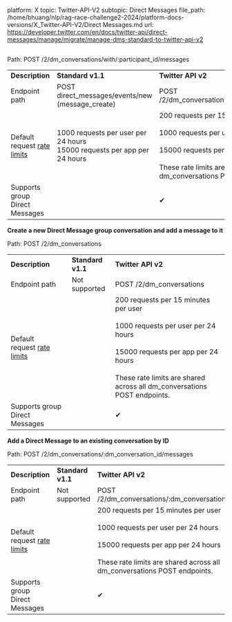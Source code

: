 platform: X
topic: Twitter-API-V2
subtopic: Direct Messages
file_path: /home/bhuang/nlp/rag-race-challenge2-2024/platform-docs-versions/X_Twitter-API-V2/Direct Messages.md
url: https://developer.twitter.com/en/docs/twitter-api/direct-messages/manage/migrate/manage-dms-standard-to-twitter-api-v2


## 

Path: POST /2/dm\_conversations/with/:participant\_id/messages

|     |     |     |
| --- | --- | --- |
| **Description** | **Standard v1.1** | **Twitter API v2** |
| Endpoint path | POST direct\_messages/events/new (message\_create) | POST /2/dm\_conversations/with/:participant\_id/messages |
| Default request [rate limits](https://developer.twitter.com/en/docs/twitter-api/rate-limits) | 1000 requests per user per 24 hours  <br>15000 requests per app per 24 hours | 200 requests per 15 minutes per user<br><br>1000 requests per user per 24 hours<br><br>15000 requests per app per 24 hours<br><br>These rate limits are shared across all dm\_conversations POST endpoints. |
| Supports group Direct Messages |     | ✔   |

**Create a new Direct Message group conversation and add a message to it**  

Path: POST /2/dm\_conversations

|     |     |     |
| --- | --- | --- |
| **Description** | **Standard v1.1** | **Twitter API v2** |
| Endpoint path | Not supported | POST /2/dm\_conversations |
| Default request [rate limits](https://developer.twitter.com/en/docs/twitter-api/rate-limits) |     | 200 requests per 15 minutes per user<br><br>1000 requests per user per 24 hours<br><br>15000 requests per app per 24 hours<br><br>These rate limits are shared across all dm\_conversations POST endpoints. |
| Supports group Direct Messages |     | ✔   |

**Add a Direct Message to an existing conversation by ID**  

Path: POST /2/dm\_conversations/:dm\_conversation\_id/messages

|     |     |     |
| --- | --- | --- |
| **Description** | **Standard v1.1** | **Twitter API v2** |
| Endpoint path | Not supported | POST /2/dm\_conversations/:dm\_conversation\_id/messages |
| Default request [rate limits](https://developer.twitter.com/en/docs/twitter-api/rate-limits) |     | 200 requests per 15 minutes per user<br><br>1000 requests per user per 24 hours<br><br>15000 requests per app per 24 hours<br><br>These rate limits are shared across all dm\_conversations POST endpoints. |
| Supports group Direct Messages |     | ✔   |
